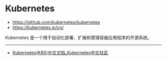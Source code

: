 # Kubernetes

- <https://github.com/kubernetes/kubernetes>
- <https://kubernetes.io/cn/>

Kubernetes 是一个用于自动化部署、扩展和管理容器应用程序的开源系统。

---

- [Kubernetes(K8S)中文文档\_Kubernetes中文社区](http://docs.kubernetes.org.cn/)
